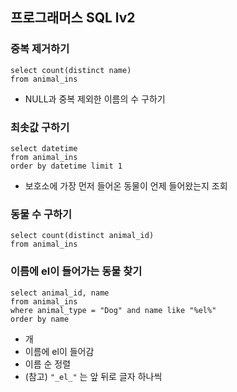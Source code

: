 프로그래머스 SQL lv2
---
### 중복 제거하기
```mysql
select count(distinct name)
from animal_ins
```
- NULL과 중복 제외한 이름의 수 구하기

### 최솟값 구하기
```mysql
select datetime
from animal_ins
order by datetime limit 1
```
- 보호소에 가장 먼저 들어온 동물이 언제 들어왔는지 조회

### 동물 수 구하기
```mysql
select count(distinct animal_id)
from animal_ins
```

### 이름에 el이 들어가는 동물 찾기
```mysql
select animal_id, name
from animal_ins
where animal_type = "Dog" and name like "%el%"
order by name
```
- 개
- 이름에 el이 들어감
- 이름 순 정렬
- (참고) `"_el_"` 는 앞 뒤로 글자 하나씩
